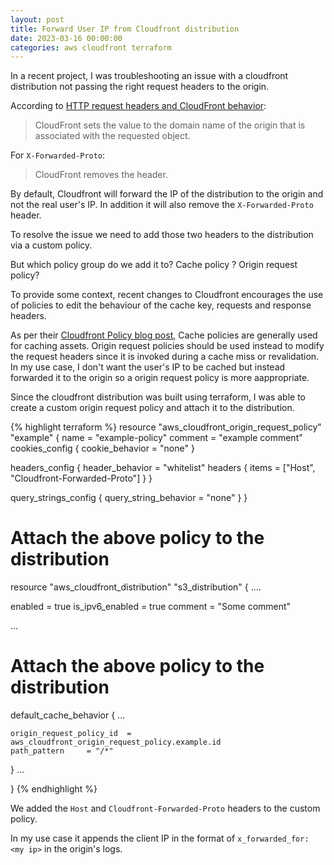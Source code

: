 ```yaml
---
layout: post
title: Forward User IP from Cloudfront distribution
date: 2023-03-16 00:00:00
categories: aws cloudfront terraform
---
```


[AWS Cloudfront forward headers]: https://aws.amazon.com/premiumsupport/knowledge-center/configure-cloudfront-to-forward-headers/

[Adding Cloudfront request headers]: https://docs.aws.amazon.com/AmazonCloudFront/latest/DeveloperGuide/adding-cloudfront-headers.html#cloudfront-headers-viewer-location

[Controlling origin requests]: https://docs.aws.amazon.com/AmazonCloudFront/latest/DeveloperGuide/controlling-origin-requests.html#origin-request-create-origin-request-policy

[Add custom headers to origin requests]: https://docs.aws.amazon.com/AmazonCloudFront/latest/DeveloperGuide/add-origin-custom-headers.html

[HTTP request headers and CloudFront behavior]: https://docs.aws.amazon.com/AmazonCloudFront/latest/DeveloperGuide/RequestAndResponseBehaviorCustomOrigin.html#RequestCustomIPAddresses

[Cloudfront Policy blog post]: https://aws.amazon.com/blogs/networking-and-content-delivery/amazon-cloudfront-announces-cache-and-origin-request-policies/


In a recent project, I was troubleshooting an issue with a cloudfront distribution not passing the right request headers to the origin.

According to [HTTP request headers and CloudFront behavior]:

> CloudFront sets the value to the domain name of the origin that is associated with the requested object.
>

For `X-Forwarded-Proto`:
> CloudFront removes the header.
>

By default, Cloudfront will forward the IP of the distribution to the origin and not the real user's IP. In addition it will also remove the `X-Forwarded-Proto` header.

To resolve the issue we need to add those two headers to the distribution via a custom policy. 

But which policy group do we add it to? Cache policy ? Origin request policy?

To provide some context, recent changes to Cloudfront encourages the use of policies to edit the behaviour of the cache key, requests and response headers.

As per their [Cloudfront Policy blog post], Cache policies are generally used for caching assets. Origin request policies should be used instead to modify the request headers since it is invoked during a cache miss or revalidation. In my use case, I don't want the user's IP to be cached but instead forwarded it to the origin so a origin request policy is more aappropriate.

Since the cloudfront distribution was built using terraform, I was able to create a custom origin request policy and attach it to the distribution.


{% highlight terraform %}
resource "aws_cloudfront_origin_request_policy" "example" {
  name    = "example-policy"
  comment = "example comment"
  cookies_config {
    cookie_behavior = "none"
  }

  headers_config {
    header_behavior = "whitelist"
    headers {
      items = ["Host", "Cloudfront-Forwarded-Proto"]
    }
  }

  query_strings_config {
    query_string_behavior = "none"
  }
}

# Attach the above policy to the distribution
resource "aws_cloudfront_distribution" "s3_distribution" {
  ....


  enabled             = true
  is_ipv6_enabled     = true
  comment             = "Some comment"

  ...

  # Attach the above policy to the distribution
  default_cache_behavior {
    ...


    origin_request_policy_id  = aws_cloudfront_origin_request_policy.example.id
    path_pattern     = "/*"
  }
  ...

}
{% endhighlight %}

We added the `Host` and `Cloudfront-Forwarded-Proto` headers to the custom policy. 

In my use case it appends the client IP in the format of `x_forwarded_for: <my ip>` in the origin's logs.
